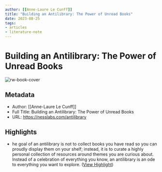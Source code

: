 ```yaml
---
author: [[Anne-Laure Le Cunff]]
title: "Building an Antilibrary: The Power of Unread Books"
date: 2023-08-25
tags: 
- articles
- literature-note
---
```

# Building an Antilibrary: The Power of Unread Books

![rw-book-cover](https://nesslabs.com/wp-content/uploads/2020/10/antilibrary-banner.jpg)

## Metadata
- Author: [[Anne-Laure Le Cunff]]
- Full Title: Building an Antilibrary: The Power of Unread Books
- URL: https://nesslabs.com/antilibrary

## Highlights
- he goal of an antilibrary is not to collect books you have read so you can proudly display them on your shelf; instead, it is to curate a highly personal collection of resources around themes you are curious about. Instead of a celebration of everything you know, an antilibrary is an ode to everything you want to explore. ([View Highlight](https://read.readwise.io/read/01h5phj3fx7bbw96y14mf2ahs5))
